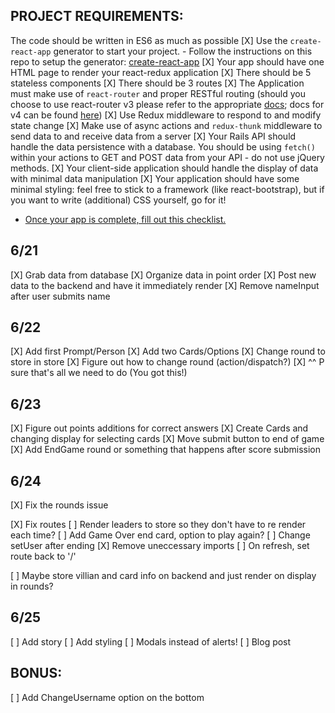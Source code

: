 
## PROJECT REQUIREMENTS:

The code should be written in ES6 as much as possible
[X] Use the `create-react-app` generator to start your project.
	- Follow the instructions on this repo to setup the generator: [create-react-app](https://github.com/facebookincubator/create-react-app)
[X] Your app should have one HTML page to render your react-redux application
[X] There should be 5 stateless components
[X] There should be 3 routes
[X] The Application must make use of `react-router` and proper RESTful routing (should you choose to use react-router v3 please refer to the appropriate [docs](https://github.com/ReactTraining/react-router/tree/v3/docs); docs for v4 can be found [here](https://reacttraining.com/react-router/web/guides/quick-start))
[X] Use Redux middleware to respond to and modify state change
[X] Make use of async actions and `redux-thunk` middleware to send data to and receive data from a server
[X] Your Rails API should handle the data persistence with a database. You should be using `fetch()` within your actions to GET and POST data from your API - do not use
jQuery methods.
[X] Your client-side application should handle the display of data with minimal data manipulation
[X] Your application should have some minimal styling: feel free to stick to a framework (like react-bootstrap), but if you want to write (additional) CSS yourself, go for it!
- [Once your app is complete, fill out this checklist.](https://goo.gl/forms/ULtKsxuzWomvXuTk2)


## 6/21
[X] Grab data from database
[X] Organize data in point order
[X] Post new data to the backend and have it immediately render
[X] Remove nameInput after user submits name


## 6/22
[X] Add first Prompt/Person
[X] Add two Cards/Options
[X] Change round to store in store
[X] Figure out how to change round (action/dispatch?)
[X] ^^ P sure that's all we need to do (You got this!)

## 6/23
[X] Figure out points additions for correct answers
[X] Create Cards and changing display for selecting cards
[X] Move submit button to end of game
[X] Add EndGame round or something that happens after score submission


## 6/24
[X] Fix the rounds issue

[X] Fix routes
[ ] Render leaders to store so they don't have to re render each time?
[ ] Add Game Over end card, option to play again?
	[ ] Change setUser after ending
[X] Remove uneccessary imports
[ ] On refresh, set route back to '/'

[ ] Maybe store villian and card info on backend and just render on display in rounds?

## 6/25
[ ] Add story
[ ] Add styling
	[ ] Modals instead of alerts!
[ ] Blog post


## BONUS:
[ ] Add ChangeUsername option on the bottom


